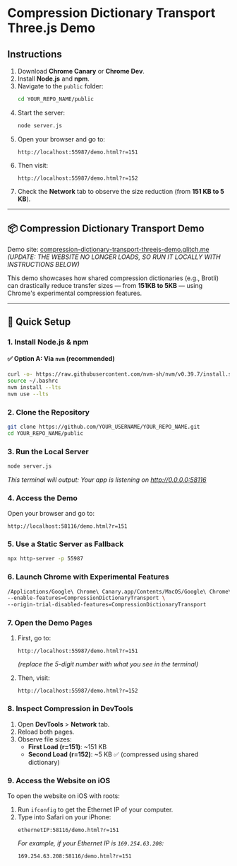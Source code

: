 # Compression Dictionary Transport Three.js Demo

## Instructions

1. Download **Chrome Canary** or **Chrome Dev**.
2. Install **Node.js** and **npm**.
3. Navigate to the `public` folder:
   ```bash
   cd YOUR_REPO_NAME/public
   ```
4. Start the server:
   ```bash
   node server.js
   ```
5. Open your browser and go to:
   ```
   http://localhost:55987/demo.html?r=151
   ```
6. Then visit:
   ```
   http://localhost:55987/demo.html?r=152
   ```
7. Check the **Network** tab to observe the size reduction (from **151 KB to 5 KB**).

---

## 📦 Compression Dictionary Transport Demo

Demo site: [compression-dictionary-transport-threejs-demo.glitch.me](https://compression-dictionary-transport-threejs-demo.glitch.me/)  
*(UPDATE: THE WEBSITE NO LONGER LOADS, SO RUN IT LOCALLY WITH INSTRUCTIONS BELOW)*

This demo showcases how shared compression dictionaries (e.g., Brotli) can drastically reduce transfer sizes — from **151KB to 5KB** — using Chrome's experimental compression features.

---

## 🚀 Quick Setup

### 1. Install Node.js & npm

#### ✅ Option A: Via `nvm` (recommended)
```bash
curl -o- https://raw.githubusercontent.com/nvm-sh/nvm/v0.39.7/install.sh | bash
source ~/.bashrc
nvm install --lts
nvm use --lts
```

### 2. Clone the Repository
```bash
git clone https://github.com/YOUR_USERNAME/YOUR_REPO_NAME.git
cd YOUR_REPO_NAME/public
```

### 3. Run the Local Server
```bash
node server.js
```
*This terminal will output: Your app is listening on http://0.0.0.0:58116*

### 4. Access the Demo
Open your browser and go to:
```
http://localhost:58116/demo.html?r=151
```

### 5. Use a Static Server as Fallback
```bash
npx http-server -p 55987
```

### 6. Launch Chrome with Experimental Features
```bash
/Applications/Google\ Chrome\ Canary.app/Contents/MacOS/Google\ Chrome\ Canary \
--enable-features=CompressionDictionaryTransport \
--origin-trial-disabled-features=CompressionDictionaryTransport
```

### 7. Open the Demo Pages
1. First, go to:
   ```
   http://localhost:55987/demo.html?r=151
   ```
   *(replace the 5-digit number with what you see in the terminal)*

2. Then, visit:
   ```
   http://localhost:55987/demo.html?r=152
   ```

### 8. Inspect Compression in DevTools
1. Open **DevTools** > **Network** tab.
2. Reload both pages.
3. Observe file sizes:
   - **First Load (r=151)**: ~151 KB
   - **Second Load (r=152)**: ~5 KB ✅ (compressed using shared dictionary)

### 9. Access the Website on iOS
To open the website on iOS with roots:
1. Run `ifconfig` to get the Ethernet IP of your computer.
2. Type into Safari on your iPhone:
   ```
   ethernetIP:58116/demo.html?r=151
   ```
   *For example, if your Ethernet IP is `169.254.63.208`:*
   ```
   169.254.63.208:58116/demo.html?r=151
   ```
